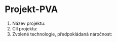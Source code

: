 # Projekt-PVA
1. Název projektu: 
2. Cíl projektu: 
3. Zvolené technologie, předpokládaná náročnost:
